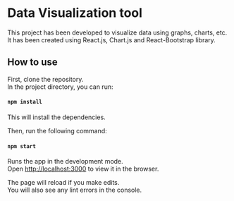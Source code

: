 # Data Visualization tool

This project has been developed to visualize data using graphs, charts, etc.\
It has been created using React.js, Chart.js and React-Bootstrap library.

## How to use

First, clone the repository.\
In the project directory, you can run:

#### `npm install`
This will install the dependencies.

Then, run the following command:

#### `npm start`

Runs the app in the development mode.\
Open [http://localhost:3000](http://localhost:3000) to view it in the browser.

The page will reload if you make edits.\
You will also see any lint errors in the console.
